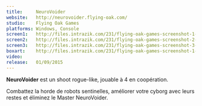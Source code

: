 ```yaml
---
title:     NeuroVoider
website:   http://neurovoider.flying-oak.com/
studio:    Flying Oak Games
platforms: Windows, Console
screen1:   http://files.intrazik.com/231/flying-oak-games-screenshot-1-3133-493-20150429-134944.png
screen2:   http://files.intrazik.com/231/flying-oak-games-screenshot-2-3371-493-20150429-134944.png
screen3:   http://files.intrazik.com/231/flying-oak-games-screenshot-3-3373-493-20150429-134945.png
boxart:    http://files.intrazik.com/231/flying-oak-games-screenshot-1-3133-493-20150429-134944.png
video:
release:   01/09/2015
---
```


**NeuroVoider** est un shoot rogue-like, jouable à 4 en coopération.

Combattez la horde de robots sentinelles, améliorer votre cyborg avec leurs restes et éliminez le Master NeuroVoider.
